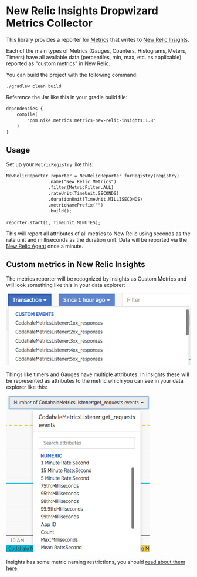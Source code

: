 # New Relic Insights Dropwizard Metrics Collector

This library provides a reporter for [Metrics](http://metrics.dropwizard.io/)
that writes to [New Relic Insights](https://newrelic.com/insights).

Each of the main types of Metrics (Gauges, Counters, Histograms, Meters,
Timers) have all available data (percentiles, min, max, etc. as applicable)
reported as "custom metrics" in New Relic.

You can build the project with the following command:

    ./gradlew clean build

Reference the Jar like this in your gradle build file:

    dependencies {
        compile(
            "com.nike.metrics:metrics-new-relic-insights:1.8"
        )
    }

## Usage

Set up your `MetricRegistry` like this:
```
NewRelicReporter reporter = NewRelicReporter.forRegistry(registry)
                .name("New Relic Metrics")
                .filter(MetricFilter.ALL)
                .rateUnit(TimeUnit.SECONDS)
                .durationUnit(TimeUnit.MILLISECONDS)
                .metricNamePrefix("")
                .build();

reporter.start(1, TimeUnit.MINUTES);
```

This will report all attributes of all metrics to New Relic using seconds
as the rate unit and milliseconds as the duration unit. Data will be
reported via the [New Relic Agent](https://docs.newrelic.com/docs/insights/new-relic-insights/adding-querying-data/inserting-custom-events-new-relic-apm-agents) once a minute.

## Custom metrics in New Relic Insights

The metrics reporter will be recognized by Insights as Custom Metrics
and will look something like this in your data explorer:

![Custom Metrics From Dropwizard in Insights](NewRelicInsightsScreenshot-CustomEvents.png "Insights Custom Metrics")

Things like timers and Gauges have multiple attributes.  In Insights these
will be represented as attributes to the metric which you can see in your
data explorer like this:

![Custom Metric Attributes](NewRelicInsightsScreenshot-Attributes.png "Custom Metric Attributes")

Insights has some metric naming restrictions, you should
[read about them here](https://docs.newrelic.com/docs/insights/new-relic-insights/adding-querying-data/inserting-custom-events-new-relic-apm-agents#limits).
